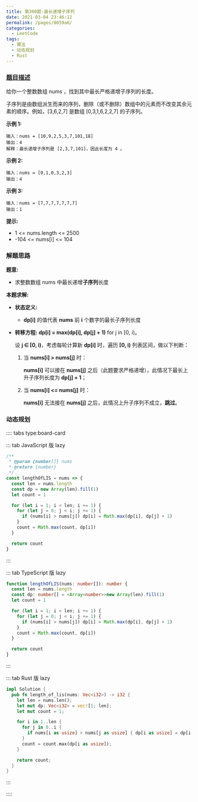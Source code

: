 ```yaml
---
title: 第300题-最长递增子序列
date: 2021-03-04 23:46:12
permalink: /pages/8059a6/
categories:
  - LeetCode
tags:
  - 算法
  - 动态规划
  - Rust
---
```


### [题目描述](https://leetcode-cn.com/problems/longest-increasing-subsequence/)

给你一个整数数组 <span class="span-shadow">nums</span> ，找到其中最长严格递增子序列的长度。

子序列是由数组派生而来的序列，删除（或不删除）数组中的元素而不改变其余元素的顺序。例如，<span class="span-shadow">[3,6,2,7]</span> 是数组 <span class="span-shadow">[0,3,1,6,2,2,7]</span> 的子序列。

<!-- more -->

**示例 1:**

```
输入：nums = [10,9,2,5,3,7,101,18]
输出：4
解释：最长递增子序列是 [2,3,7,101]，因此长度为 4 。
```

**示例 2:**

```
输入：nums = [0,1,0,3,2,3]
输出：4
```

**示例 3:**

```
输入：nums = [7,7,7,7,7,7,7]
输出：1
```

**提示:**

- <span class="span-shadow">1 <= nums.length <= 2500</span>
- <span class="span-shadow">-104 <= nums[i] <= 104</span>

### 解题思路

**题意:**

- 求整数数组 nums 中最长递增**子序列**长度

**本题求解:**

- **状态定义:**

  - **dp[i]** 的值代表 **nums** 前 **i** 个数字的最长子序列长度

- **转移方程:** **dp[i] = max(dp[i], dp[j] + 1)** <span  class="span-shadow">for j in [0, i)</span>。

  设 **j ∈ [0, i)**，考虑每轮计算新 **dp[i]** 时，遍历 **[0, i)** 列表区间，做以下判断：

  1. 当 **nums[i] > nums[j]** 时：

     **nums[i]** 可以接在 **nums[j]** 之后（此题要求严格递增），此情况下最长上升子序列长度为 **dp[j] + 1**；

  2. 当 **nums[i] <= nums[j]** 时：

     **nums[i]** 无法接在 **nums[j]** 之后，此情况上升子序列不成立，**跳过**。

### 动态规划

:::: tabs type:board-card

::: tab JavaScript 版 lazy

```JavaScript
/**
 * @param {number[]} nums
 * @return {number}
 */
const lengthOfLIS = nums => {
  const len = nums.length
  const dp = new Array(len).fill(1)
  let count = 1

  for (let i = 1; i < len; i += 1) {
    for (let j = 0; j < i; j += 1) {
      if (nums[i] > nums[j]) dp[i] = Math.max(dp[i], dp[j] + 1)
    }
    count = Math.max(count, dp[i])
  }

  return count
}
```

:::

::: tab TypeScript 版 lazy

```TypeScript
function lengthOfLIS(nums: number[]): number {
  const len = nums.length
  const dp: number[] = <Array<number>>new Array(len).fill(1)
  let count = 1

  for (let i = 1; i < len; i += 1) {
    for (let j = 0; j < i; j += 1) {
      if (nums[i] > nums[j]) dp[i] = Math.max(dp[i], dp[j] + 1)
    }
    count = Math.max(count, dp[i])
  }

  return count
}
```

:::

::: tab Rust 版 lazy

```Rust
impl Solution {
  pub fn length_of_lis(nums: Vec<i32>) -> i32 {
    let len = nums.len();
    let mut dp: Vec<i32> = vec![1; len];
    let mut count = 1;

    for i in 1..len {
      for j in 0..i {
        if nums[i as usize] > nums[j as usize] { dp[i as usize] = dp[i as usize].max(dp[j as usize] + 1); }
      }
      count = count.max(dp[i as usize]);
    }

    return count;
  }
}
```

:::

::::
